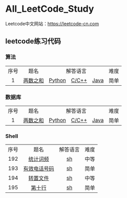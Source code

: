 <h1>All_LeetCode_Study</h1>

<p>Leetcode中文网站：<a href="https://leetcode-cn.com">https://leetcode-cn.com</a></p>

<h2>leetcode练习代码</h2>

<h3>算法</h3>

<table>
<tr>
<td align="center">序号</td>
<td align="center">题名</td>
<td align="center" colspan="3">解答语言</td>
<td align="center">难度</td>
</tr>
<tr>
<td align="center">1</td>
<td align="center"><a href="https://leetcode-cn.com/problems/two-sum/description/">两数之和</a></td>
<td align="center"><a href="./算法_Python/两数之和.py">Python</a></td></td>
<td align="center"><a href="./算法_C/两数之和.c">C/C++</a></td></td>
<td align="center"><a href="./算法_Java/两数之和.java">Java</a></td></td>
<td>简单</td>
</tr>
</table>

<h3>数据库</h3>

<table>
<tr>
<td align="center">序号</td>
<td align="center">题名</td>
<td align="center" colspan="3">解答语言</td>
<td align="center">难度</td>
</tr>
<tr>
<td align="center">1</td>
<td align="center"><a href="https://leetcode-cn.com/problems/two-sum/description/">两数之和</a></td>
<td align="center"><a href="./算法_Python/两数之和.py">Python</a></td></td>
<td align="center"><a href="./算法_C/两数之和.c">C/C++</a></td></td>
<td align="center"><a href="./算法_Java/两数之和.java">Java</a></td></td>
<td align="center">简单</td>
</tr>
</table>


<h3>Shell</h3>
<table>
<tr>
<td align="center">序号</td>
<td align="center">题名</td>
<td align="center">解答语言</td>
<td align="center">难度</td>
</tr>

<tr>
<td align="center">192</td>
<td align="center"><a href="https://leetcode-cn.com/problems/word-frequency">统计词频</a></td>
<td align="center"><a href="./shell/统计词频.sh">sh</a></td>
<td align="center">中等</td>
</tr>

<tr>
<td align="center">193</td>
<td align="center"><a href="https://leetcode-cn.com/problems/valid-phone-numbers">有效电话号码</a></td>
<td align="center"><a href="./shell/有效电话号码.sh">sh</a></td>
<td align="center">简单</td>
</tr>

<tr>
<td align="center">194</td>
<td align="center"><a href="https://leetcode-cn.com/problems/transpose-file">	
转置文件</a></td>
<td align="center"><a href="./shell/	
转置文件.sh">sh</a></td>
<td align="center">中等</td>
</tr>

<tr>
<td align="center">195</td>
<td align="center"><a href="https://leetcode-cn.com/problems/tenth-line">第十行 </a></td>
<td align="center"><a href="./shell/第十行 .sh">sh</a></td>
<td align="center">简单</td>
</tr>

</table>